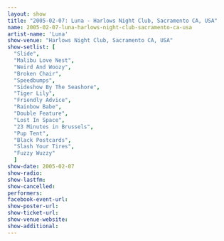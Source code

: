 ```yaml
---
layout: show
title: "2005-02-07: Luna - Harlows Night Club, Sacramento CA, USA"
name: 2005-02-07-luna-harlows-night-club-sacramento-ca-usa
artist-name: 'Luna'
show-venue: "Harlows Night Club, Sacramento CA, USA"
show-setlist: [
  "Slide",
  "Malibu Love Nest",
  "Weird And Woozy",
  "Broken Chair",
  "Speedbumps",
  "Sideshow By The Seashore",
  "Tiger Lily",
  "Friendly Advice",
  "Rainbow Babe",
  "Double Feature",
  "Lost In Space",
  "23 Minutes in Brussels",
  "Pup Tent",
  "Black Postcards",
  "Slash Your Tires",
  "Fuzzy Wuzzy"
  ]
show-date: 2005-02-07
show-radio: 
show-lastfm: 
show-cancelled: 
performers: 
facebook-event-url: 
show-poster-url: 
show-ticket-url: 
show-venue-website: 
show-additional: 
---
```


